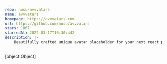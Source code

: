 ```yaml
---
repo: nusu/avvvatars
name: avvvatars
homepage: https://avvvatars.com
url: https://github.com/nusu/avvvatars
stars: 1867
starredAt: 2022-03-17T16:30:44Z
description: |-
    Beautifully crafted unique avatar placeholder for your next react project
---
```


[object Object]
